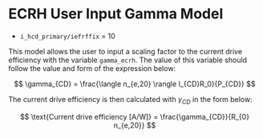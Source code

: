 # ECRH User Input Gamma Model

- `i_hcd_primary/iefrffix` = 10 

This model allows the user to input a scaling factor to the current drive efficiency with the variable `gamma_ecrh`. The value of this variable should follow the value and form of the expression below:

$$
\gamma_{CD} = \frac{\langle n_{e,20} \rangle I_{CD}R_0}{P_{CD}}
$$

The current drive efficiency is then calculated with $\gamma_{CD}$ in the form below:

$$
\text{Current drive efficiency [A/W]} =  \frac{\gamma_{CD}}{R_{0} n_{e,20}}
$$                